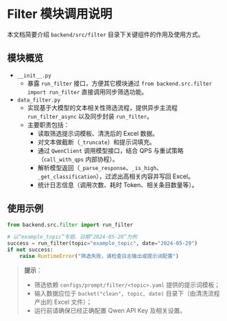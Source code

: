 # Filter 模块调用说明

本文档简要介绍 `backend/src/filter` 目录下关键组件的作用及使用方式。

## 模块概览

- `__init__.py`
  - 暴露 `run_filter` 接口，方便其它模块通过 `from backend.src.filter import run_filter` 直接调用同步筛选功能。
- `data_filter.py`
  - 实现基于大模型的文本相关性筛选流程，提供异步主流程 `run_filter_async` 以及同步封装 `run_filter`。
  - 主要职责包括：
    - 读取筛选提示词模板、清洗后的 Excel 数据。
    - 对文本做截断（`_truncate`）和提示词填充。
    - 通过 `QwenClient` 调用模型接口，结合 QPS 与重试策略（`call_with_qps` 内部协程）。
    - 解析模型返回（`_parse_response`、`_is_high`、`_get_classification`），过滤出高相关内容并写回 Excel。
    - 统计日志信息（调用次数、耗时 Token、相关条目数量等）。

## 使用示例

```python
from backend.src.filter import run_filter

# 以“example_topic”专题、日期“2024-05-20”为例
success = run_filter(topic="example_topic", date="2024-05-20")
if not success:
    raise RuntimeError("筛选失败，请检查日志输出或提示词配置")
```

> **提示**：
> - 筛选依赖 `configs/prompt/filter/<topic>.yaml` 提供的提示词模板；
> - 输入数据应位于 `bucket("clean", topic, date)` 目录下（由清洗流程产出的 Excel 文件）；
> - 运行前请确保已经正确配置 Qwen API Key 及相关设置。
